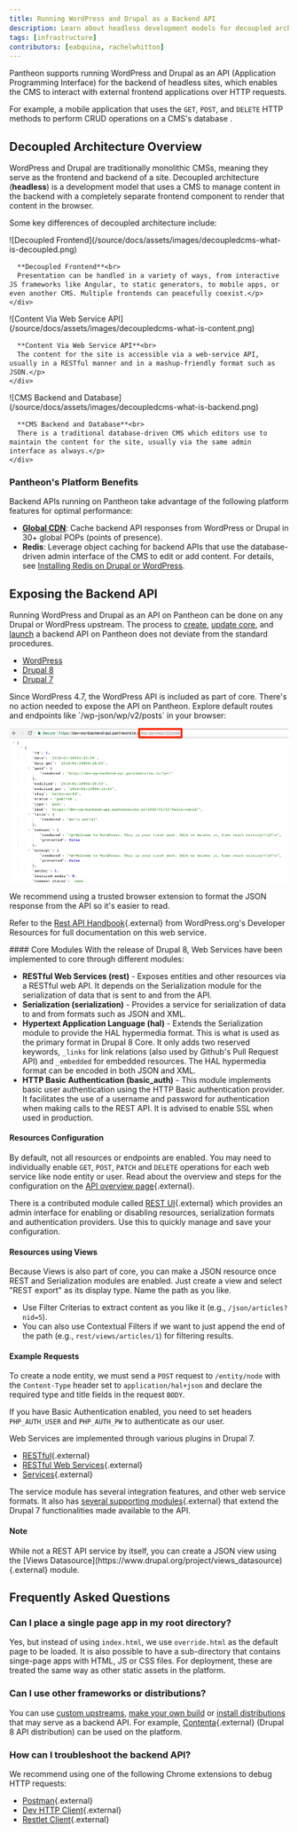 ```yaml
---
title: Running WordPress and Drupal as a Backend API
description: Learn about headless development models for decoupled architecture on Pantheon.
tags: [infrastructure]
contributors: [eabquina, rachelwhitton]
---
```

Pantheon supports running WordPress and Drupal as an API (Application Programming Interface) for the backend of headless sites, which enables the CMS to interact with external frontend applications over HTTP requests.

For example, a mobile application <a rel="popover" data-proofer-ignore data-toggle="tooltip" data-html="true" data-content="A separate and external frontend application that is not running on Pantheon."><em class="fa fa-info-circle"></em></a> that uses the `GET`, `POST`, and `DELETE` HTTP methods to perform CRUD operations <a rel="popover" data-proofer-ignore data-toggle="tooltip" data-html="true" data-title="CRUD" data-content="Create, read, update and delete."><em class="fa fa-info-circle"></em></a> on a CMS's database <a rel="popover" data-proofer-ignore data-toggle="tooltip" data-html="true" data-content="The Drupal or WordPress site running on Pantheon as the backend API."><em class="fa fa-info-circle"></em></a>.

## Decoupled Architecture Overview
WordPress and Drupal are traditionally monolithic CMSs, meaning they serve as the frontend and backend of a site. Decoupled architecture (**headless**) is a development model that uses a CMS to manage content in the backend with a completely separate frontend component to render that content in the browser.

Some key differences of decoupled architecture include:

<div class="flex-panel-group">
  <div id="headless" class="flex-panel-item">
    <div class="flex-panel-body">
      <p class="topic-info__description" markdown="1">
      ![Decoupled Frontend](/source/docs/assets/images/decoupledcms-what-is-decoupled.png)

      **Decoupled Frontend**<br>
      Presentation can be handled in a variety of ways, from interactive JS frameworks like Angular, to static generators, to mobile apps, or even another CMS. Multiple frontends can peacefully coexist.</p>
    </div>
  </div>
  <div id="headless" class="flex-panel-item">
    <div class="flex-panel-body">
      <p class="topic-info__description" markdown="1">
      ![Content Via Web Service API](/source/docs/assets/images/decoupledcms-what-is-content.png)

      **Content Via Web Service API**<br>
      The content for the site is accessible via a web-service API, usually in a RESTful manner and in a mashup-friendly format such as JSON.</p>
    </div>
  </div>
  <div id="headless" class="flex-panel-item">
    <div class="flex-panel-body">
      <p class="topic-info__description" markdown="1">
      ![CMS Backend and Database](/source/docs/assets/images/decoupledcms-what-is-backend.png)

      **CMS Backend and Database**<br>
      There is a traditional database-driven CMS which editors use to maintain the content for the site, usually via the same admin interface as always.</p>
    </div>
  </div>
</div>

### Pantheon's Platform Benefits
Backend APIs running on Pantheon take advantage of the following platform features for optimal performance:

* [**Global CDN**](/docs/global-cdn/): Cache backend API responses from WordPress or Drupal in 30+ global POPs (points of presence).
* **Redis**: Leverage object caching for backend APIs that use the database-driven admin interface of the CMS to edit or add content. For details, see [Installing Redis on Drupal or WordPress](/docs/redis/).
<!--todo: does solr belong here? help wanted describing the benefits of solr in context of decoupled site.]-->


## Exposing the Backend API
Running WordPress and Drupal as an API on Pantheon can be done on any Drupal or WordPress upstream. The process to [create](/docs/create-sites/), [update core](/docs/upstream-updates/), and [launch](/docs/guides/launch/) a backend API on Pantheon does not deviate from the standard procedures.

<!-- Nav tabs -->
<ul class="nav nav-tabs" role="tablist">
  <!-- Active tab -->
  <li id="tab-1-id" role="presentation" class="active"><a href="#tab-1-anchor" aria-controls="tab-1-anchor" role="tab" data-toggle="tab">WordPress</a></li>

  <!-- 2nd Tab Nav -->
  <li id="tab-2-id" role="presentation"><a href="#tab-2-anchor" aria-controls="tab-2-anchor" role="tab" data-toggle="tab">Drupal 8</a></li>

  <!-- 3rd Tab Nav -->
  <li id="tab-3-id" role="presentation"><a href="#tab-3-anchor" aria-controls="tab-3-anchor" role="tab" data-toggle="tab">Drupal 7</a></li>
</ul>

<!-- Tab panes -->
<div class="tab-content">
  <!-- Active pane content -->
  <div role="tabpanel" class="tab-pane active" id="tab-1-anchor" markdown="1">
  Since WordPress 4.7, the WordPress API is included as part of core. There's no action needed to expose the API on Pantheon. Explore default routes and endpoints like `/wp-json/wp/v2/posts` in your browser:

  ![default routes wp](/source/docs/assets/images/wp-json-posts.png)

  We recommend using a trusted browser extension to format the JSON response from the API so it's easier to read.

  Refer to the [Rest API Handbook](https://developer.wordpress.org/rest-api/){.external} from WordPress.org's Developer Resources for full documentation on this web service.
  </div>

  <!-- 2nd pane content -->
  <div role="tabpanel" class="tab-pane" id="tab-2-anchor" markdown="1">
  #### Core Modules
  With the release of Drupal 8, Web Services have been implemented to core through different modules:

  * **RESTful Web Services (rest)** - Exposes entities and other resources via a RESTful web API. It depends on the Serialization module for the serialization of data that is sent to and from the API.
  * **Serialization (serialization)** - Provides a service for serialization of data to and from formats such as JSON and XML.
  * **Hypertext Application Language (hal)** - Extends the Serialization module to provide the HAL hypermedia format. This is what is used as the primary format in Drupal 8 Core. It only adds two reserved keywords, `_links` for link relations (also used by Github's Pull Request API) and `_embedded` for embedded resources. The HAL hypermedia format can be encoded in both JSON and XML.
  * **HTTP Basic Authentication (basic_auth)** - This module implements basic user authentication using the HTTP Basic authentication provider. It facilitates the use of a username and password for authentication when making calls to the REST API. It is advised to enable SSL when used in production.

  #### Resources Configuration

  By default, not all resources or endpoints are enabled. You may need to individually enable `GET`, `POST`, `PATCH` and `DELETE` operations for each web service like node entity or user. Read about the overview and steps for the configuration on the [API overview page](https://www.drupal.org/docs/8/api/restful-web-services-api/restful-web-services-api-overview){.external}.

  There is a contributed module called [REST UI](https://drupal.org/project/restui){.external} which provides an admin interface for enabling or disabling resources, serialization formats and authentication providers. Use this to quickly manage and save your configuration.

  #### Resources using Views

  Because Views is also part of core, you can make a JSON resource once REST and Serialization modules are enabled. Just create a view and select "REST export" as its display type. Name the path as you like.

  * Use Filter Criterias to extract content as you like it (e.g., `/json/articles?nid=5`).
  * You can also use Contextual Filters if we want to just append the end of the path (e.g., `rest/views/articles/1`) for filtering results.

  #### Example Requests

  To create a node entity, we must send a `POST` request to `/entity/node` with the `Content-Type` header set to `application/hal+json` and declare the required type and title fields in the request `BODY`.

  If you have Basic Authentication enabled, you need to set headers `PHP_AUTH_USER` and `PHP_AUTH_PW` to authenticate as our user.
  </div>

  <!-- 3rd pane content -->
  <div role="tabpanel" class="tab-pane" id="tab-3-anchor" markdown="1">
  Web Services are implemented through various plugins in Drupal 7.

   - [RESTful](https://www.drupal.org/project/restful){.external}
   - [RESTful Web Services](https://www.drupal.org/project/restws){.external}
   - [Services](https://www.drupal.org/project/services){.external}

  The service module has several integration features, and other web service formats. It also has [several supporting modules](https://www.drupal.org/node/750036){.external} that extend the Drupal 7 functionalities made available to the API.

  <div class="alert alert-info" role="alert">
    <h4 class="info">Note</h4>
    <p markdown="1">While not a REST API service by itself, you can create a JSON view using the [Views Datasource](https://www.drupal.org/project/views_datasource){.external} module.</p>
  </div>
  </div>
</div>

## Frequently Asked Questions
### Can I place a single page app in my root directory?
Yes, but instead of using `index.html`, we use `override.html` as the default page to be loaded. It is also possible to have a sub-directory that contains singe-page apps with HTML, JS or CSS files. For deployment, these are treated the same way as other static assets in the platform.

### Can I use other frameworks or distributions?
You can use [custom upstreams](/docs/custom-upstream/), [make your own build](/docs/guides/build-tools/) or [install distributions](/docs/start-state/#public-distributions) that may serve as a backend API. For example, [Contenta](http://www.contentacms.org/){.external} (Drupal 8 API distribution) can be used on the platform.

### How can I troubleshoot the backend API?
We recommend using one of the following Chrome extensions to debug HTTP requests:

* [Postman](https://chrome.google.com/webstore/detail/postman/fhbjgbiflinjbdggehcddcbncdddomop?hl=en){.external}
* [Dev HTTP Client](https://chrome.google.com/webstore/detail/dev-http-client/aejoelaoggembcahagimdiliamlcdmfm/related){.external}
* [Restlet Client](https://chrome.google.com/webstore/detail/restlet-client-rest-api-t/aejoelaoggembcahagimdiliamlcdmfm){.external}
